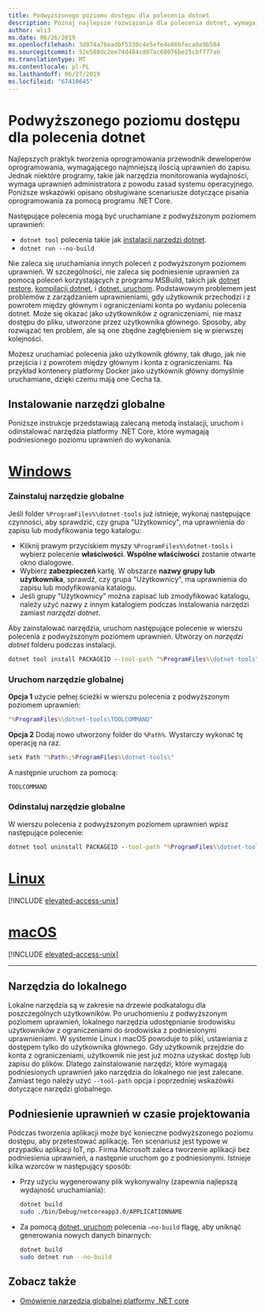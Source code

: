 ```yaml
---
title: Podwyższonego poziomu dostępu dla polecenia dotnet
description: Poznaj najlepsze rozwiązania dla polecenia dotnet, wymagających podwyższonego poziomu dostępu.
author: wli3
ms.date: 06/26/2019
ms.openlocfilehash: 3d874a76eadbf5330c4e5efe4e86bfeca0a9b504
ms.sourcegitcommit: 52e588dc2ee74d484cd07ac60076be25cbf777ab
ms.translationtype: MT
ms.contentlocale: pl-PL
ms.lasthandoff: 06/27/2019
ms.locfileid: "67410645"
---
```

# <a name="elevated-access-for-dotnet-commands"></a>Podwyższonego poziomu dostępu dla polecenia dotnet

Najlepszych praktyk tworzenia oprogramowania przewodnik deweloperów oprogramowania, wymagającego najmniejszą ilością uprawnień do zapisu. Jednak niektóre programy, takie jak narzędzia monitorowania wydajności, wymaga uprawnień administratora z powodu zasad systemu operacyjnego. Poniższe wskazówki opisano obsługiwane scenariusze dotyczące pisania oprogramowania za pomocą programu .NET Core. 

Następujące polecenia mogą być uruchamiane z podwyższonym poziomem uprawnień:

- `dotnet tool` polecenia takie jak [instalacji narzędzi dotnet](dotnet-tool-install.md).
- `dotnet run --no-build`

Nie zaleca się uruchamiania innych poleceń z podwyższonym poziomem uprawnień. W szczególności, nie zaleca się podniesienie uprawnień za pomocą poleceń korzystających z programu MSBuild, takich jak [dotnet restore](dotnet-restore.md), [kompilacji dotnet](dotnet-build.md), i [dotnet, uruchom](dotnet-run.md). Podstawowym problemem jest problemów z zarządzaniem uprawnieniami, gdy użytkownik przechodzi i z powrotem między głównym i ograniczeniami konta po wydaniu polecenia dotnet. Może się okazać jako użytkowników z ograniczeniami, nie masz dostępu do pliku, utworzone przez użytkownika głównego. Sposoby, aby rozwiązać ten problem, ale są one zbędne zagłębieniem się w pierwszej kolejności.

Możesz uruchamiać polecenia jako użytkownik główny, tak długo, jak nie przejścia i z powrotem między głównym i konta z ograniczeniami. Na przykład kontenery platformy Docker jako użytkownik główny domyślnie uruchamiane, dzięki czemu mają one Cecha ta.

## <a name="global-tool-installation"></a>Instalowanie narzędzi globalne

Poniższe instrukcje przedstawiają zalecaną metodą instalacji, uruchom i odinstalować narzędzia platformy .NET Core, które wymagają podniesionego poziomu uprawnień do wykonania.

# <a name="windowstabwindows"></a>[Windows](#tab/windows)

### <a name="install-the-global-tool"></a>Zainstaluj narzędzie globalne

Jeśli folder `%ProgramFiles%\dotnet-tools` już istnieje, wykonaj następujące czynności, aby sprawdzić, czy grupa "Użytkownicy", ma uprawnienia do zapisu lub modyfikowania tego katalogu:

* Kliknij prawym przyciskiem myszy `%ProgramFiles%\dotnet-tools` i wybierz polecenie **właściwości**. **Wspólne właściwości** zostanie otwarte okno dialogowe. 
* Wybierz **zabezpieczeń** kartę. W obszarze **nazwy grupy lub użytkownika**, sprawdź, czy grupa "Użytkownicy", ma uprawnienia do zapisu lub modyfikowania katalogu. 
* Jeśli grupy "Użytkownicy" można zapisać lub zmodyfikować katalogu, należy użyć nazwy z innym katalogiem podczas instalowania narzędzi zamiast *narzędzi dotnet*.

Aby zainstalować narzędzia, uruchom następujące polecenie w wierszu polecenia z podwyższonym poziomem uprawnień. Utworzy on *narzędzi dotnet* folderu podczas instalacji.

```cmd
dotnet tool install PACKAGEID --tool-path "%ProgramFiles%\dotnet-tools".
```

### <a name="run-the-global-tool"></a>Uruchom narzędzie globalnej

**Opcja 1** użycie pełnej ścieżki w wierszu polecenia z podwyższonym poziomem uprawnień:

```cmd
"%ProgramFiles%\dotnet-tools\TOOLCOMMAND"
```

**Opcja 2** Dodaj nowo utworzony folder do `%Path%`. Wystarczy wykonać tę operację na raz.

```cmd
setx Path "%Path%;%ProgramFiles%\dotnet-tools\"
```

A następnie uruchom za pomocą:

```cmd
TOOLCOMMAND
```

### <a name="uninstall-the-global-tool"></a>Odinstaluj narzędzie globalne

W wierszu polecenia z podwyższonym poziomem uprawnień wpisz następujące polecenie:

```cmd
dotnet tool uninstall PACKAGEID --tool-path "%ProgramFiles%\dotnet-tools"
```

# <a name="linuxtablinux"></a>[Linux](#tab/linux)

[!INCLUDE [elevated-access-unix](../../../includes/elevated-access-unix.md)]

# <a name="macostabmacos"></a>[macOS](#tab/macos)

[!INCLUDE [elevated-access-unix](../../../includes/elevated-access-unix.md)]

---

## <a name="local-tools"></a>Narzędzia do lokalnego

Lokalne narzędzia są w zakresie na drzewie podkatalogu dla poszczególnych użytkowników. Po uruchomieniu z podwyższonym poziomem uprawnień, lokalnego narzędzia udostępnianie środowisku użytkowników z ograniczeniami do środowiska z podniesionymi uprawnieniami. W systemie Linux i macOS powoduje to pliki, ustawiania z dostępem tylko do użytkownika głównego. Gdy użytkownik przejdzie do konta z ograniczeniami, użytkownik nie jest już można uzyskać dostęp lub zapisu do plików. Dlatego zainstalowanie narzędzi, które wymagają podniesionych uprawnień jako narzędzia do lokalnego nie jest zalecane. Zamiast tego należy użyć `--tool-path` opcja i poprzedniej wskazówki dotyczące narzędzi globalnego.

## <a name="elevation-during-development"></a>Podniesienie uprawnień w czasie projektowania

Podczas tworzenia aplikacji może być konieczne podwyższonego poziomu dostępu, aby przetestować aplikację. Ten scenariusz jest typowe w przypadku aplikacji IoT, np. Firma Microsoft zaleca tworzenie aplikacji bez podniesienia uprawnień, a następnie uruchom go z podniesionymi. Istnieje kilka wzorców w następujący sposób:

- Przy użyciu wygenerowany plik wykonywalny (zapewnia najlepszą wydajność uruchamiania):

   ```bash
   dotnet build
   sudo ./bin/Debug/netcoreapp3.0/APPLICATIONNAME
   ```
    
- Za pomocą [dotnet, uruchom](dotnet-run.md) polecenia `—no-build` flagę, aby uniknąć generowania nowych danych binarnych:

   ```bash
   dotnet build
   sudo dotnet run --no-build
   ```

## <a name="see-also"></a>Zobacz także

* [Omówienie narzędzia globalnej platformy .NET core](global-tools.md)
